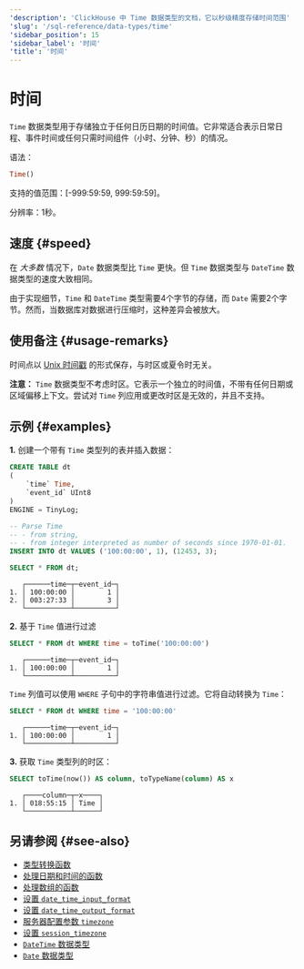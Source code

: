 ```yaml
---
'description': 'ClickHouse 中 Time 数据类型的文档，它以秒级精度存储时间范围'
'slug': '/sql-reference/data-types/time'
'sidebar_position': 15
'sidebar_label': '时间'
'title': '时间'
---
```



# 时间

`Time` 数据类型用于存储独立于任何日历日期的时间值。它非常适合表示日常日程、事件时间或任何只需时间组件（小时、分钟、秒）的情况。

语法：

```sql
Time()
```

支持的值范围：\[-999:59:59, 999:59:59\]。

分辨率：1秒。

## 速度 {#speed}

在 _大多数_ 情况下，`Date` 数据类型比 `Time` 更快。但 `Time` 数据类型与 `DateTime` 数据类型的速度大致相同。

由于实现细节，`Time` 和 `DateTime` 类型需要4个字节的存储，而 `Date` 需要2个字节。然而，当数据库对数据进行压缩时，这种差异会被放大。

## 使用备注 {#usage-remarks}

时间点以 [Unix 时间戳](https://en.wikipedia.org/wiki/Unix_time) 的形式保存，与时区或夏令时无关。

**注意：** `Time` 数据类型不考虑时区。它表示一个独立的时间值，不带有任何日期或区域偏移上下文。尝试对 `Time` 列应用或更改时区是无效的，并且不支持。

## 示例 {#examples}

**1.** 创建一个带有 `Time` 类型列的表并插入数据：

```sql
CREATE TABLE dt
(
    `time` Time,
    `event_id` UInt8
)
ENGINE = TinyLog;
```

```sql
-- Parse Time
-- - from string,
-- - from integer interpreted as number of seconds since 1970-01-01.
INSERT INTO dt VALUES ('100:00:00', 1), (12453, 3);

SELECT * FROM dt;
```

```text
   ┌──────time─┬─event_id─┐
1. │ 100:00:00 │        1 │
2. │ 003:27:33 │        3 │
   └───────────┴──────────┘
```

**2.** 基于 `Time` 值进行过滤

```sql
SELECT * FROM dt WHERE time = toTime('100:00:00')
```

```text
   ┌──────time─┬─event_id─┐
1. │ 100:00:00 │        1 │
   └───────────┴──────────┘
```

`Time` 列值可以使用 `WHERE` 子句中的字符串值进行过滤。它将自动转换为 `Time`：

```sql
SELECT * FROM dt WHERE time = '100:00:00'
```

```text
   ┌──────time─┬─event_id─┐
1. │ 100:00:00 │        1 │
   └───────────┴──────────┘
```

**3.** 获取 `Time` 类型列的时区：

```sql
SELECT toTime(now()) AS column, toTypeName(column) AS x
```

```text
   ┌────column─┬─x────┐
1. │ 018:55:15 │ Time │
   └───────────┴──────┘
```


## 另请参阅 {#see-also}

- [类型转换函数](../functions/type-conversion-functions.md)
- [处理日期和时间的函数](../functions/date-time-functions.md)
- [处理数组的函数](../functions/array-functions.md)
- [设置 `date_time_input_format`](../../operations/settings/settings-formats.md#date_time_input_format)
- [设置 `date_time_output_format`](../../operations/settings/settings-formats.md#date_time_output_format)
- [服务器配置参数 `timezone`](../../operations/server-configuration-parameters/settings.md#timezone)
- [设置 `session_timezone`](../../operations/settings/settings.md#session_timezone)
- [`DateTime` 数据类型](datetime.md)
- [`Date` 数据类型](date.md)
